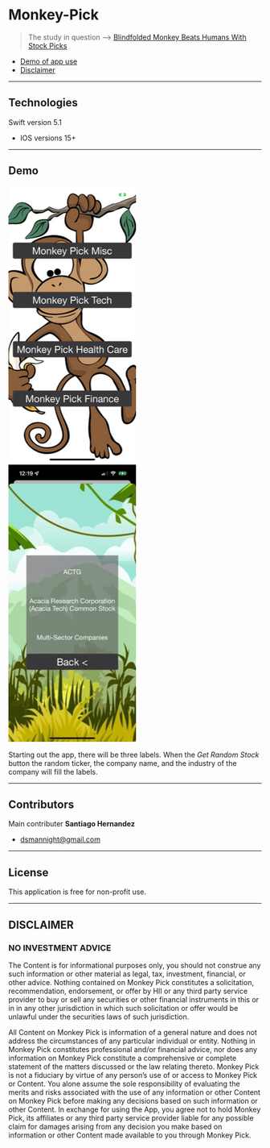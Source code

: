 # Monkey-Pick
> The study in question --> [Blindfolded Monkey Beats Humans With Stock Picks](https://www.wsj.com/articles/SB991681622136214659)

* [Demo of app use](#demo)
* [Disclaimer](#disclaimer)

---

## Technologies

Swift version 5.1
* IOS versions 15+

---

## Demo

<div>
  <img src="https://github.com/Dsmannight/Monkey-Pick/blob/main/Demos/MonkeyDemo.PNG" height="550">
  <img src="https://github.com/Dsmannight/Monkey-Pick/blob/main/Demos/PressedDemo.PNG" height="550">
</div>

Starting out the app, there will be three labels. When the *Get Random Stock* button the random ticker, the company name, and the industry of the company will fill the labels.

---

## Contributors

Main contributer **Santiago Hernandez**
- [dsmannight@gmail.com](dsmannight@gmail.com)

---

## License

This application is free for non-profit use.

---

## DISCLAIMER

### NO INVESTMENT ADVICE

The Content is for informational purposes only, you should not construe any such information or other material as legal, tax, investment, financial, or other advice. Nothing contained on Monkey Pick constitutes a solicitation, recommendation, endorsement, or offer by HII or any third party service provider to buy or sell any securities or other financial instruments in this or in in any other jurisdiction in which such solicitation or offer would be unlawful under the securities laws of such jurisdiction.

All Content on Monkey Pick is information of a general nature and does not address the circumstances of any particular individual or entity. Nothing in Monkey Pick constitutes professional and/or financial advice, nor does any information on Monkey Pick constitute a comprehensive or complete statement of the matters discussed or the law relating thereto. Monkey Pick is not a fiduciary by virtue of any person’s use of or access to Monkey Pick or Content. You alone assume the sole responsibility of evaluating the merits and risks associated with the use of any information or other Content on Monkey Pick before making any decisions based on such information or other Content. In exchange for using the App, you agree not to hold Monkey Pick, its affiliates or any third party service provider liable for any possible claim for damages arising from any decision you make based on information or other Content made available to you through Monkey Pick.
